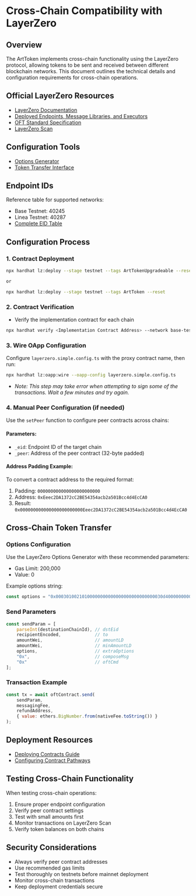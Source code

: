 # Cross-Chain Compatibility with LayerZero

## Overview
The ArtToken implements cross-chain functionality using the LayerZero protocol, allowing tokens to be sent and received between different blockchain networks. This document outlines the technical details and configuration requirements for cross-chain operations.

## Official LayerZero Resources
- [LayerZero Documentation](https://docs.layerzero.network/v2)
- [Deployed Endpoints, Message Libraries, and Executors](https://docs.layerzero.network/v2/developers/evm/technical-reference/deployed-contracts)
- [OFT Standard Specification](https://docs.layerzero.network/v2/developers/evm/oft/quickstart)
- [LayerZero Scan](https://layerzeroscan.com/)

## Configuration Tools
- [Options Generator](https://remix.ethereum.org/#url=https://docs.layerzero.network/LayerZero/contracts/OptionsGenerator.sol&lang=en&optimize=false&runs=200&evmVersion=null&version=soljson-v0.8.24+commit.e11b9ed9.js)
- [Token Transfer Interface](https://layer-zero-token-transfer.vercel.app/)

## Endpoint IDs
Reference table for supported networks:
- Base Testnet: 40245
- Linea Testnet: 40287
- [Complete EID Table](https://docs.layerzero.network/v2/deployments/deployed-contracts)

## Configuration Process

### 1. Contract Deployment
```bash
npx hardhat lz:deploy --stage testnet --tags ArtTokenUpgradeable --reset

or

npx hardhat lz:deploy --stage testnet --tags ArtToken --reset
```

### 2. Contract Verification
- Verify the implementation contract for each chain
```bash
npx hardhat verify <Implementation Contract Address> --network base-testnet <EndpointV2 address>
```

### 3. Wire OApp Configuration
Configure `layerzero.simple.config.ts` with the proxy contract name, then run:
```bash
npx hardhat lz:oapp:wire --oapp-config layerzero.simple.config.ts
```
- *Note: This step may take error when attempting to sign some of the transactions. Wait a few minutes and try again.*

### 4. Manual Peer Configuration (if needed)
Use the `setPeer` function to configure peer contracts across chains:

#### Parameters:
- `_eid`: Endpoint ID of the target chain
- `_peer`: Address of the peer contract (32-byte padded)

#### Address Padding Example:
To convert a contract address to the required format:
1. Padding: `000000000000000000000000`
2. Address: `0xEeec2DA1372cC2BE54354acb2a501Bcc4d4EcCA0`
3. Result: `0x000000000000000000000000Eeec2DA1372cC2BE54354acb2a501Bcc4d4EcCA0`

## Cross-Chain Token Transfer

### Options Configuration
Use the LayerZero Options Generator with these recommended parameters:
- Gas Limit: 200,000
- Value: 0

Example options string:
```javascript
const options = "0x00030100210100000000000000000000000000030d400000000000000000000000000000000a";
```

### Send Parameters
```javascript
const sendParam = [
    parseInt(destinationChainId), // dstEid
    recipientEncoded,             // to
    amountWei,                    // amountLD
    amountWei,                    // minAmountLD
    options,                      // extraOptions
    "0x",                         // composeMsg
    "0x"                          // oftCmd
];
```

### Transaction Example
```javascript
const tx = await oftContract.send(
    sendParam,
    messagingFee,
    refundAddress,
    { value: ethers.BigNumber.from(nativeFee.toString()) }
);
```

## Deployment Resources
- [Deploying Contracts Guide](https://docs.layerzero.network/v2/developers/evm/create-lz-oapp/deploying)
- [Configuring Contract Pathways](https://docs.layerzero.network/v2/developers/evm/create-lz-oapp/configuring-pathways)

## Testing Cross-Chain Functionality
When testing cross-chain operations:
1. Ensure proper endpoint configuration
2. Verify peer contract settings
3. Test with small amounts first
4. Monitor transactions on LayerZero Scan
5. Verify token balances on both chains

## Security Considerations
- Always verify peer contract addresses
- Use recommended gas limits
- Test thoroughly on testnets before mainnet deployment
- Monitor cross-chain transactions
- Keep deployment credentials secure
